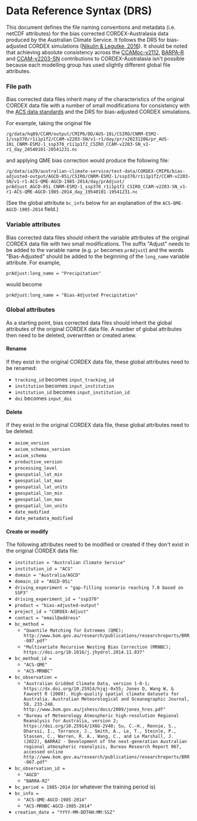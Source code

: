 # Data Reference Syntax (DRS)

This document defines the file naming conventions and metadata (i.e. netCDF attributes)
for the bias corrected CORDEX-Australasia data produced by the Australian Climate Service.
It follows the DRS for bias-adjusted CORDEX simulations
([Nikulin & Legutke, 2016](http://is-enes-data.github.io/CORDEX_adjust_drs.pdf)).
It should be noted that achieving absolute consistency across the
[CCAMoc-v2112](https://dx.doi.org/10.25914/8fve-1910),
[BARPA-R](https://dx.doi.org/10.25914/z1x6-dq28) and
[CCAM-v2203-SN](https://dx.doi.org/10.25914/rd73-4m3)
contributions to CORDEX-Australasia isn't possible
because each modelling group has used slightly different global file attributes.

### File path

Bias corrected data files inherit many of the characteristics of the original CORDEX data file
with a number of small modifications for consistency with the
[ACS data standards](https://github.com/AusClimateService/data-code-group/blob/main/data_standards.md#cordex-cmip6)
and the DRS for bias-adjusted CORDEX simulations.

For example, taking the original file
```
/g/data/hq89/CCAM/output/CMIP6/DD/AUS-10i/CSIRO/CNRM-ESM2-1/ssp370/r1i1p1f2/CCAM-v2203-SN/v1-r1/day/pr/v20231206/pr_AUS-10i_CNRM-ESM2-1_ssp370_r1i1p1f2_CSIRO_CCAM-v2203-SN_v1-r1_day_20540101-20541231.nc
```
and applying QME bias correction would produce the following file:
```
/g/data/ia39/australian-climate-service/test-data/CORDEX-CMIP6/bias-adjusted-output/AGCD-05i/CSIRO/CNRM-ESM2-1/ssp370/r1i1p1f2/CCAM-v2203-SN/v1-r1-ACS-QME-AGCD-1985-2014/day/prAdjust/
prAdjust_AGCD-05i_CNRM-ESM2-1_ssp370_r1i1p1f2_CSIRO_CCAM-v2203-SN_v1-r1-ACS-QME-AGCD-1985-2014_day_19540101-19541231.nc
```

(See the global attribute `bc_info` below for an explanation of the `ACS-QME-AGCD-1985-2014` field.) 

### Variable attributes 

Bias corrected data files should inherit the variable attributes of the original CORDEX data file
with two small modifications.
The suffix "Adjust" needs to be added to the variable name (e.g. `pr` becomes `prAdjust`)
and the words "Bias-Adjusted" should be added to the beginning of the `long_name` variable attribute.
For example,
```
prAdjust:long_name = "Precipitation"
```
would become
```
prAdjust:long_name = "Bias-Adjusted Precipitation"
```

### Global attributes

As a starting point, bias corrected data files should inherit the global attributes of the original CORDEX data file.
A number of global attributes then need to be deleted, overwritten or created anew.

#### Rename

If they exist in the original CORDEX data file,
these global attributes need to be renamed:

- `tracking_id` becomes `input_tracking_id`
- `institution` becomes `input_institution`
- `institution_id` becomes `input_institution_id`
- `doi` becomes `input_doi`

#### Delete

If they exist in the original CORDEX data file,
these global attributes need to be deleted:

- `axiom_version`
- `axiom_schemas_version`
- `axiom_schema`
- `productive_version`
- `processing_level`
- `geospatial_lat_min`
- `geospatial_lat_max`
- `geospatial_lat_units`
- `geospatial_lon_min`
- `geospatial_lon_max`
- `geospatial_lon_units`
- `date_modified`
- `date_metadata_modified`

#### Create or modify

The following attributes need to be modified or created if they don't exist
in the original CORDEX data file:

- `institution = "Australian Climate Service"`
- `institution_id = "ACS"`
- `domain = "Australia/AGCD"`
- `domain_id = "AGCD-05i"`
- `driving_experiment = "gap-filling scenario reaching 7.0 based on SSP3"`
- `driving_experiment_id = "ssp370"`
- `product = "bias-adjusted-output"`
- `project_id = "CORDEX-Adjust"`
- `contact = "email@address"`
- `bc_method =`
  - `"Quantile Matching for Extremes (QME); http://www.bom.gov.au/research/publications/researchreports/BRR-087.pdf"`
  - `"Multivariate Recursive Nesting Bias Correction (MRNBC); https://doi.org/10.1016/j.jhydrol.2014.11.037"`
- `bc_method_id =`
  - `"ACS-QME"`
  - `"ACS-MRNBC"`
- `bc_observation =`
  - `"Australian Gridded Climate Data, version 1-0-1; https://dx.doi.org/10.25914/hjqj-0x55; Jones D, Wang W, & Fawcett R (2009). High-quality spatial climate datasets for Australia. Australian Meteorological and Oceanographic Journal, 58, 233-248. http://www.bom.gov.au/jshess/docs/2009/jones_hres.pdf"`
  - `"Bureau of Meteorology Atmospheric high-resolution Regional Reanalysis for Australia, version 2;  https://doi.org/10.25914/1X6G-2V48; Su, C.-H., Rennie, S., Dharssi, I., Torrance, J., Smith, A., Le, T., Steinle, P., Stassen, C., Warren, R. A., Wang, C., and Le Marshall, J. (2022), BARRA2 - Development of the next-generation Australian regional atmospheric reanalysis, Bureau Research Report 067, accessed online http://www.bom.gov.au/research/publications/researchreports/BRR-067.pdf"`
- `bc_observation_id =`
  - `"AGCD"`
  - `"BARRA-R2"`
- `bc_period = 1985-2014` (or whatever the training period is)
- `bc_info =`
  - `"ACS-QME-AGCD-1985-2014"`
  - `"ACS-MRNBC-AGCD-1985-2014"`
- `creation_date = "YYYY-MM-DDTHH:MM:SSZ"`

